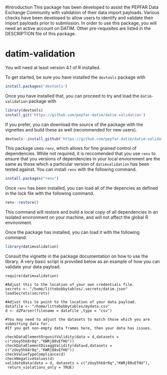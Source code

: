 #Introduction
This package has been developed to assist the PEPFAR Data Exchange Community
with validation of their data import payloads. Various checks have been 
developed to allow users to identify and validate
their import payloads prior to submission. In order to use this package,
you will need an active account on DATIM. Other pre-requisites are listed
in the DESCRIPTION file of this package.

# datim-validation
You will need at least version 4.1 of R installed. 

To get started, be sure you have installed the `devtools` package with 
```R
install.packages('devtools')
```

Once you have installed that, you can proceed to try and load the `datim-validation` package with

```R
library(devtools)
install_git('https://github.com/pepfar-datim/datim-validation')
```

If you prefer, you can download the source of the package with the vignettes and build these as well (recommended for new users).
```R
devtools::install_github('https://github.com/pepfar-datim/datim-validation',build_vignettes = TRUE)
```

This package uses `renv`, which allows for fine grained control of dependencies. 
While not required, it is reccomended that you use `renv` to ensure that you
versions of dependencies in your local enviornment are the same as those which
a particular version of `datimvalidation` has been tested against.  You can 
install `renv` with the following command. 

```R
install.packages("renv")
```

Once `renv` has been installed, you can load all of the depencies as defined
in the lock file with the following command. 
```R
renv::restore()
```

This command will restore and build a local copy of all dependencies in an 
isolated environment on your machine, and will not affect the global R
environment. 


Once the package has installed, you can load it with the following command:

```R
library(datimvalidation)
```

Consult the vignette in the package documentation on how to use the library. A very basic script is provided below as an example of how you can validate your data payload. 

```
require(datimvalidation)

#Adjust this to the location of your own credentials file. 
secrets <- "/home/littebobbytables/.secrets/datim.json"
loadSecrets(secrets)

#Adjust this to point to the location of your data payload. 
datafile <- "/home/littebobbytables/mydata.csv"
d <- d2Parser(filename = datafile ,type = "csv")

#You may need to adjust the datasets to match those which you are submitting data for. 
#If you get non-empty data frames here, then your data has issues. 

checkDataElementOrgunitValidity(data = d,datasets = c("zUoy5hk8r0q","KWRj80vEfHU"))
checkDataElementDisaggValidity(data=d,datasets = c("zUoy5hk8r0q","KWRj80vEfHU"))
checkValueTypeCompliance(d)
checkNegativeValues(d)
validateData(data = d, datasets = c("zUoy5hk8r0q","KWRj80vEfHU"),
 return_violations_only = TRUE)
```
